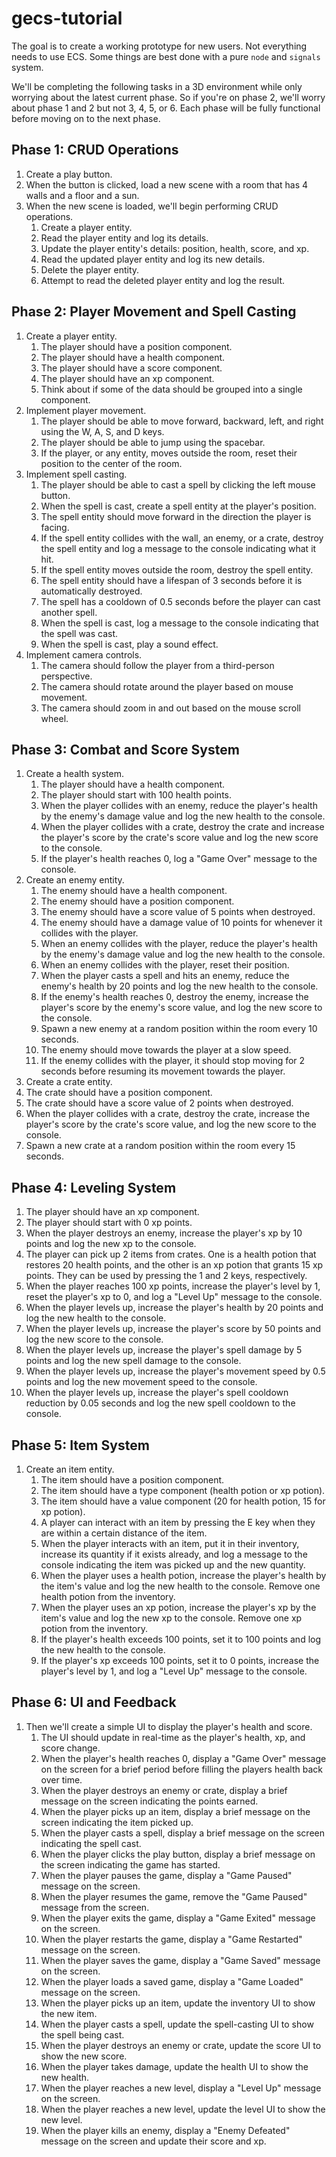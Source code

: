 # gecs-tutorial 

The goal is to create a working prototype for new users. Not everything needs to use ECS. Some things are best done with a pure `node` and `signals` system.

We'll be completing the following tasks in a 3D environment while only worrying about the latest current phase. So if you're on phase 2, we'll worry about phase 1 and 2 but not 3, 4, 5, or 6. Each phase will be fully functional before moving on to the next phase.

## Phase 1: CRUD Operations
1. Create a play button.
2. When the button is clicked, load a new scene with a room that has 4 walls and a floor and a sun.
3. When the new scene is loaded, we'll begin performing CRUD operations.
   1. Create a player entity.
   2. Read the player entity and log its details.
   3. Update the player entity's details: position, health, score, and xp.
   4. Read the updated player entity and log its new details.
   5. Delete the player entity.
   6. Attempt to read the deleted player entity and log the result.

## Phase 2: Player Movement and Spell Casting
1. Create a player entity.
   1. The player should have a position component.
   2. The player should have a health component.
   3. The player should have a score component.
   4. The player should have an xp component.
   5. Think about if some of the data should be grouped into a single component.
2. Implement player movement.
   1. The player should be able to move forward, backward, left, and right using the W, A, S, and D keys.
   2. The player should be able to jump using the spacebar.
   3. If the player, or any entity, moves outside the room, reset their position to the center of the room.
3. Implement spell casting.
   1. The player should be able to cast a spell by clicking the left mouse button.
   2. When the spell is cast, create a spell entity at the player's position.
   3. The spell entity should move forward in the direction the player is facing.
   4. If the spell entity collides with the wall, an enemy, or a crate, destroy the spell entity and log a message to the console indicating what it hit.
   5. If the spell entity moves outside the room, destroy the spell entity.
   6. The spell entity should have a lifespan of 3 seconds before it is automatically destroyed.
   7. The spell has a cooldown of 0.5 seconds before the player can cast another spell.
   8. When the spell is cast, log a message to the console indicating that the spell was cast.
   9. When the spell is cast, play a sound effect.
4. Implement camera controls.
   1. The camera should follow the player from a third-person perspective.
   2. The camera should rotate around the player based on mouse movement.
   3. The camera should zoom in and out based on the mouse scroll wheel.


## Phase 3: Combat and Score System
1. Create a health system.
   1. The player should have a health component.
   2. The player should start with 100 health points.
   3. When the player collides with an enemy, reduce the player's health by the enemy's damage value and log the new health to the console.
   4. When the player collides with a crate, destroy the crate and increase the player's score by the crate's score value and log the new score to the console.
   5. If the player's health reaches 0, log a "Game Over" message to the console.
2. Create an enemy entity.
   1. The enemy should have a health component.
   2. The enemy should have a position component.
   3. The enemy should have a score value of 5 points when destroyed.
   4. The enemy should have a damage value of 10 points for whenever it collides with the player.
   5. When an enemy collides with the player, reduce the player's health by the enemy's damage value and log the new health to the console.
   6. When an enemy collides with the player, reset their position.
   7. When the player casts a spell and hits an enemy, reduce the enemy's health by 20 points and log the new health to the console.
   8. If the enemy's health reaches 0, destroy the enemy, increase the player's score by the enemy's score value, and log the new score to the console.
   9. Spawn a new enemy at a random position within the room every 10 seconds.
   10. The enemy should move towards the player at a slow speed.
   11. If the enemy collides with the player, it should stop moving for 2 seconds before resuming its movement towards the player.
3.  Create a crate entity.
   1. The crate should have a position component.
   2. The crate should have a score value of 2 points when destroyed.
   3. When the player collides with a crate, destroy the crate, increase the player's score by the crate's score value, and log the new score to the console.
   4. Spawn a new crate at a random position within the room every 15 seconds.


## Phase 4: Leveling System
1. The player should have an xp component.
2. The player should start with 0 xp points.
3. When the player destroys an enemy, increase the player's xp by 10 points and log the new xp to the console.
4. The player can pick up 2 items from crates. One is a health potion that restores 20 health points, and the other is an xp potion that grants 15 xp points. They can be used by pressing the 1 and 2 keys, respectively.
5. When the player reaches 100 xp points, increase the player's level by 1, reset the player's xp to 0, and log a "Level Up" message to the console.
6. When the player levels up, increase the player's health by 20 points and log the new health to the console.
7. When the player levels up, increase the player's score by 50 points and log the new score to the console.
8. When the player levels up, increase the player's spell damage by 5 points and log the new spell damage to the console.
9. When the player levels up, increase the player's movement speed by 0.5 points and log the new movement speed to the console.
10. When the player levels up, increase the player's spell cooldown reduction by 0.05 seconds and log the new spell cooldown to the console.

## Phase 5: Item System
1. Create an item entity.
   1. The item should have a position component.
   2. The item should have a type component (health potion or xp potion).
   3. The item should have a value component (20 for health potion, 15 for xp potion).
   4. A player can interact with an item by pressing the E key when they are within a certain distance of the item.
   5. When the player interacts with an item, put it in their inventory, increase its quantity if it exists already, and log a message to the console indicating the item was picked up and the new quantity.
   6. When the player uses a health potion, increase the player's health by the item's value and log the new health to the console. Remove one health potion from the inventory.
   7. When the player uses an xp potion, increase the player's xp by the item's value and log the new xp to the console. Remove one xp potion from the inventory.
   8. If the player's health exceeds 100 points, set it to 100 points and log the new health to the console.
   9. If the player's xp exceeds 100 points, set it to 0 points, increase the player's level by 1, and log a "Level Up" message to the console.

## Phase 6: UI and Feedback
1. Then we'll create a simple UI to display the player's health and score.
   1. The UI should update in real-time as the player's health, xp, and score change.
   2. When the player's health reaches 0, display a "Game Over" message on the screen for a brief period before filling the players health back over time.
   3. When the player destroys an enemy or crate, display a brief message on the screen indicating the points earned.
   4. When the player picks up an item, display a brief message on the screen indicating the item picked up.
   5. When the player casts a spell, display a brief message on the screen indicating the spell cast.
   6. When the player clicks the play button, display a brief message on the screen indicating the game has started.
   7. When the player pauses the game, display a "Game Paused" message on the screen.
   8. When the player resumes the game, remove the "Game Paused" message from the screen.
   9. When the player exits the game, display a "Game Exited" message on the screen.
   10. When the player restarts the game, display a "Game Restarted" message on the screen.
   11. When the player saves the game, display a "Game Saved" message on the screen.
   12. When the player loads a saved game, display a "Game Loaded" message on the screen.
   13. When the player picks up an item, update the inventory UI to show the new item.
   14. When the player casts a spell, update the spell-casting UI to show the spell being cast.
   15. When the player destroys an enemy or crate, update the score UI to show the new score.
   16. When the player takes damage, update the health UI to show the new health.
   17. When the player reaches a new level, display a "Level Up" message on the screen.
   18. When the player reaches a new level, update the level UI to show the new level.
   19. When the player kills an enemy, display a "Enemy Defeated" message on the screen and update their score and xp.
